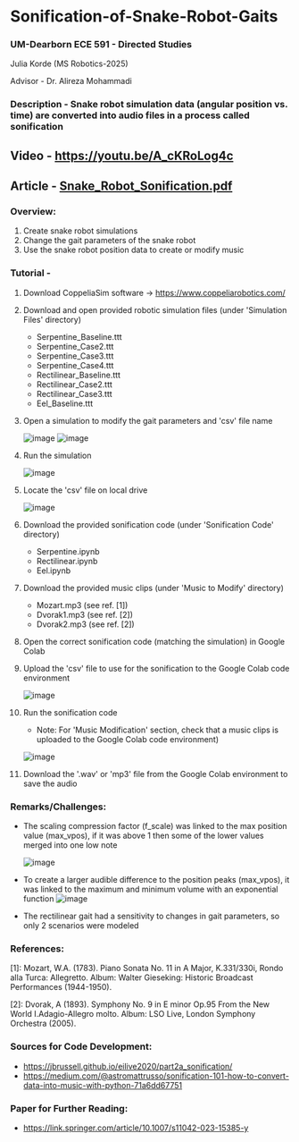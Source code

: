# Sonification-of-Snake-Robot-Gaits

### UM-Dearborn ECE 591 - Directed Studies

Julia Korde (MS Robotics-2025)

Advisor - Dr. Alireza Mohammadi


### Description - Snake robot simulation data (angular position vs. time) are converted into audio files in a process called sonification

## Video - https://youtu.be/A_cKRoLog4c

## Article - [Snake_Robot_Sonification.pdf](https://github.com/user-attachments/files/18203715/Snake_Robot_Sonification.pdf)


### Overview:
1. Create snake robot simulations
2. Change the gait parameters of the snake robot
3. Use the snake robot position data to create or modify music
  
### Tutorial - 
1. Download CoppeliaSim software -> https://www.coppeliarobotics.com/
2. Download and open provided robotic simulation files (under 'Simulation Files' directory)
   - Serpentine_Baseline.ttt
   - Serpentine_Case2.ttt
   - Serpentine_Case3.ttt
   - Serpentine_Case4.ttt
   - Rectilinear_Baseline.ttt
   - Rectilinear_Case2.ttt
   - Rectilinear_Case3.ttt
   - Eel_Baseline.ttt
4. Open a simulation to modify the gait parameters and 'csv' file name
   
   ![image](https://github.com/user-attachments/assets/c926698c-d361-41c5-99b8-adfae7324c23)
   ![image](https://github.com/user-attachments/assets/5cb63881-6952-4a4a-b9c1-e4e907793fb8)
4. Run the simulation
   
   ![image](https://github.com/user-attachments/assets/23efb23a-87ed-42ea-a2a8-d4923493eb73)
5. Locate the 'csv' file on local drive
   
   ![image](https://github.com/user-attachments/assets/b4e19d81-7f5d-4daa-a5dd-2abecbf72380)
6. Download the provided sonification code (under 'Sonification Code' directory)
   - Serpentine.ipynb
   - Rectilinear.ipynb
   - Eel.ipynb
7. Download the provided music clips (under 'Music to Modify' directory)
   - Mozart.mp3 (see ref. [1])
   - Dvorak1.mp3 (see ref. [2])
   - Dvorak2.mp3 (see ref. [2])
8. Open the correct sonification code (matching the simulation) in Google Colab
9.  Upload the 'csv' file to use for the sonification to the Google Colab code environment
    
     ![image](https://github.com/user-attachments/assets/bce935f5-e06b-47b9-8d99-063a01a67ec6)
10. Run the sonification code
    - Note: For 'Music Modification' section, check that a music clips is uploaded to the Google Colab code environment)
      
    ![image](https://github.com/user-attachments/assets/01261752-c235-44f7-ac1f-c2ce19fb5837)
11. Download the '.wav' or 'mp3' file from the Google Colab environment to save the audio


### Remarks/Challenges:
- The scaling compression factor (f_scale) was linked to the max position value (max_vpos), if it was above 1 then some of the lower values merged into one low note
  
  ![image](https://github.com/user-attachments/assets/76dd4d0a-ef20-4ef9-b2ca-608059d6eafc)
  
- To create a larger audible difference to the position peaks (max_vpos), it was linked to the maximum and minimum volume with an exponential function
  ![image](https://github.com/user-attachments/assets/cb0ada52-768d-47a4-9977-54cd7838474a)

- The rectilinear gait had a sensitivity to changes in gait parameters, so only 2 scenarios were modeled



### References:

[1]: Mozart, W.A. (1783). Piano Sonata No. 11 in A Major, K.331/330i, Rondo alla Turca: Allegretto. Album: Walter Gieseking: Historic Broadcast Performances (1944-1950).

[2]: Dvorak, A (1893). Symphony No. 9 in E minor Op.95 From the New World I.Adagio-Allegro molto. Album: LSO Live, London Symphony Orchestra (2005).

### Sources for Code Development:
- https://jbrussell.github.io/eilive2020/part2a_sonification/
- https://medium.com/@astromattrusso/sonification-101-how-to-convert-data-into-music-with-python-71a6dd67751

### Paper for Further Reading:
- https://link.springer.com/article/10.1007/s11042-023-15385-y
